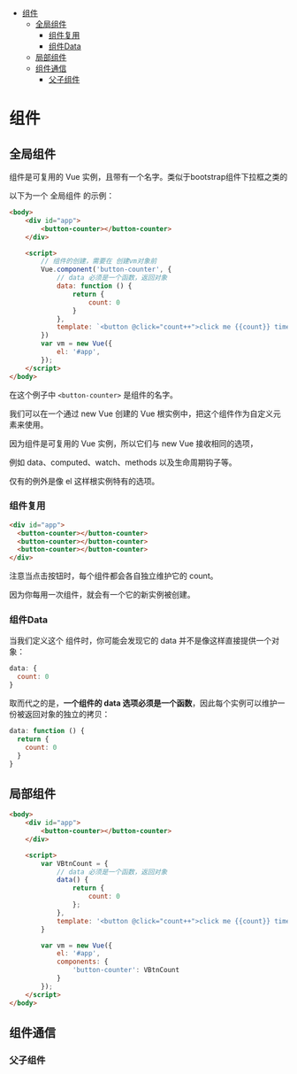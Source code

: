 <!-- TOC -->

- [组件](#组件)
    - [全局组件](#全局组件)
        - [组件复用](#组件复用)
        - [组件Data](#组件data)
    - [局部组件](#局部组件)
    - [组件通信](#组件通信)
        - [父子组件](#父子组件)

<!-- /TOC -->

<a id="markdown-组件" name="组件"></a>
# 组件

<a id="markdown-全局组件" name="全局组件"></a>
## 全局组件
组件是可复用的 Vue 实例，且带有一个名字。类似于bootstrap组件下拉框之类的

以下为一个 全局组件 的示例：

```html
<body>
    <div id="app">
        <button-counter></button-counter>
    </div>

    <script>
        // 组件的创建，需要在 创建vm对象前
        Vue.component('button-counter', {
            // data 必须是一个函数，返回对象
            data: function () {
                return {
                    count: 0
                }
            },
            template: `<button @click="count++">click me {{count}} times</button>`
        })
        var vm = new Vue({
            el: '#app',
        });
    </script>
</body>
```

在这个例子中 `<button-counter>` 是组件的名字。

我们可以在一个通过 new Vue 创建的 Vue 根实例中，把这个组件作为自定义元素来使用。

因为组件是可复用的 Vue 实例，所以它们与 new Vue 接收相同的选项，

例如 data、computed、watch、methods 以及生命周期钩子等。

仅有的例外是像 el 这样根实例特有的选项。

<a id="markdown-组件复用" name="组件复用"></a>
### 组件复用

```html
<div id="app">
  <button-counter></button-counter>
  <button-counter></button-counter>
  <button-counter></button-counter>
</div>
```

注意当点击按钮时，每个组件都会各自独立维护它的 count。

因为你每用一次组件，就会有一个它的新实例被创建。

<a id="markdown-组件data" name="组件data"></a>
### 组件Data

当我们定义这个 <button-counter> 组件时，你可能会发现它的 data 并不是像这样直接提供一个对象：

```js
data: {
  count: 0
}
```

取而代之的是，**一个组件的 data 选项必须是一个函数**，因此每个实例可以维护一份被返回对象的独立的拷贝：

```js
data: function () {
  return {
    count: 0
  }
}
```

<a id="markdown-局部组件" name="局部组件"></a>
## 局部组件

```html
<body>
    <div id="app">
        <button-counter></button-counter>
    </div>

    <script>
        var VBtnCount = {
            // data 必须是一个函数，返回对象
            data() {
                return {
                    count: 0
                };
            },
            template: '<button @click="count++">click me {{count}} times</button>'
        }

        var vm = new Vue({
            el: '#app',
            components: {
                'button-counter': VBtnCount
            }
        });
    </script>
</body>
```

<a id="markdown-组件通信" name="组件通信"></a>
## 组件通信

<a id="markdown-父子组件" name="父子组件"></a>
### 父子组件

















